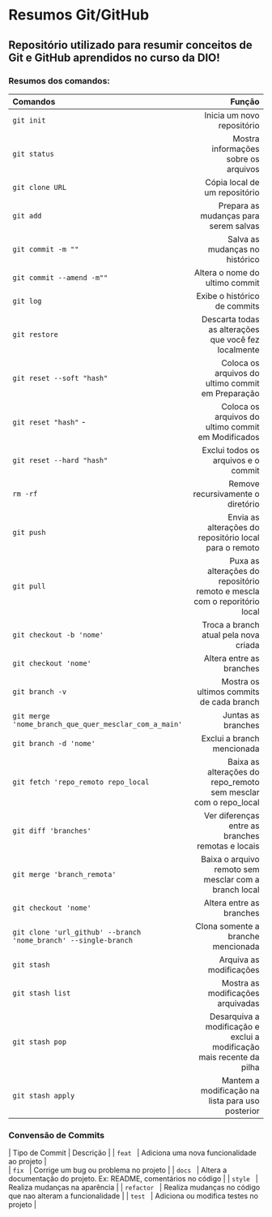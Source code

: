 # **Resumos Git/GitHub**

## Repositório utilizado para resumir conceitos de Git e GitHub aprendidos no curso da DIO!

### Resumos dos comandos:
  
  | Comandos | Função |
  |:---------|----------:|
  | `git init` | Inicia um novo repositório | 
  | `git status` | Mostra informações sobre os arquivos |
  | `git clone URL` | Cópia local de um repositório |
  | `git add` | Prepara as mudanças para serem salvas |
  | `git commit -m ""` | Salva as mudanças no histórico |
  | `git commit --amend -m""` | Altera o nome do ultimo commit |
  | `git log` | Exibe o histórico de commits |
  | `git restore` | Descarta todas as alterações que você fez localmente |
  | `git reset --soft "hash"` | Coloca os arquivos do ultimo commit em Preparação |
  | `git reset "hash"` -| Coloca os arquivos do ultimo commit em Modificados |
  | `git reset --hard "hash"` | Exclui todos os arquivos e o commit |
  | `rm -rf` | Remove recursivamente o diretório |
  | `git push` | Envia as alterações do repositório local para o remoto |
  | `git pull` | Puxa as alterações do repositório remoto e mescla com o reporitório local |
  | `git checkout -b 'nome'` | Troca a branch atual pela nova criada |
  | `git checkout 'nome'` | Altera entre as branches |
  | `git branch -v` | Mostra os ultimos commits de cada branch |
  | `git merge 'nome_branch_que_quer_mesclar_com_a_main'` | Juntas as branches |
  | `git branch -d 'nome'` | Exclui a branch mencionada |
  | `git fetch 'repo_remoto repo_local` | Baixa as alterações do repo_remoto sem mesclar com o repo_local |
  | `git diff 'branches'` | Ver diferenças entre as branches remotas e locais |
  | `git merge 'branch_remota'` | Baixa o arquivo remoto sem mesclar com a branch local |
  | `git checkout 'nome'` | Altera entre as branches |
  | `git clone 'url_github' --branch 'nome_branch' --single-branch` | Clona somente a branche mencionada |
  | `git stash` | Arquiva as modificações |
  | `git stash list` | Mostra as modificações arquivadas |
  | `git stash pop` | Desarquiva a modificação e exclui a modificação mais recente da pilha |
  | `git stash apply` | Mantem a modificação na lista para uso posterior |

  ### Convensão de Commits
  | Tipo de Commit | Descrição |
  | `feat ` | Adiciona uma nova funcionalidade ao projeto |  
  | `fix ` | Corrige um bug ou problema no projeto |
  | `docs ` | Altera a documentação do projeto. Ex: README, comentários no código  |
  | `style ` | Realiza mudanças na aparência |
  | `refactor ` | Realiza mudanças no código que nao alteram a funcionalidade |
  | `test ` | Adiciona ou modifica testes no projeto |
  
